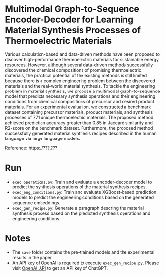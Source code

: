 # Multimodal Graph-to-Sequence Encoder-Decoder for Learning Material Synthesis Processes of Thermoelectric Materials
Various calculation-based and data-driven methods have been proposed to discover high-performance thermoelectric materials for sustainable energy resources.
However, although several data-driven methods successfully discovered the chemical compositions of promising thermoelectric materials, the practical potential of the existing methods is still limited because there is a complex engineering problem between the discovered materials and the real-world material synthesis.
To tackle the engineering problem in material synthesis, we propose a multimodal graph-to-sequence model that predicts necessary synthesis operations and their engineering conditions from chemical compositions of precursor and desired product materials.
For an experimental evaluation, we constructed a benchmark dataset containing precursor materials, product materials, and synthesis processes of 771 unique thermoelectric materials.
The proposed method achieved prediction accuracy greater than 0.85 in Jaccard similarity and R2-score on the benchmark dataset.
Furthermore, the proposed method successfully generated material synthesis recipes described in the human language via large language models.

Reference: https://???.???

# Run
- ``exec_operations.py``: Train and evaluate a encoder-decoder model to predict the synthesis operations of the material synthesis recipes.
- ``exec_eng_conditions.py``: Train and evaluate XGBoost-based prediction models to predict the engineering conditions based on the generated sequence embeddings.
- ``exec_gen_recipe.py``: Generate a paragraph descring the material synthesis process based on the predicted synthesis operations and engineering conditions.

# Notes
- The ``save`` folder contains the pre-trained models and the experimental results in the paper.
- An API key of OpenAI is required to execute ``exec_gen_recipe.py``. Please visit [OpenAI_API](https://platform.openai.com/docs/api-reference) to get an API key of ChatGPT.
